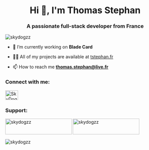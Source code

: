 <h1 align="center">Hi 👋, I'm Thomas Stephan</h1>
<h3 align="center">A passionate full-stack developer from France</h3>

<p align="left"> <img src="https://komarev.com/ghpvc/?username=skydogzz&label=Profile%20views&color=0e75b6&style=flat" alt="skydogzz" /> </p>

- 🔭 I’m currently working on **Blade Card**

- 👨‍💻 All of my projects are available at [tstephan.fr](tstephan.fr)

- 📫 How to reach me **thomas.stephan@live.fr**

<h3 align="left">Connect with me:</h3>
<p align="left">
<a href="https://discord.gg/SkyDogzz#6138" target="blank"><img align="center" src="https://raw.githubusercontent.com/rahuldkjain/github-profile-readme-generator/master/src/images/icons/Social/discord.svg" alt="SkyDogzz#6138" height="30" width="40" /></a>
</p>

<h3 align="left">Support:</h3>
<p><a href="https://www.buymeacoffee.com/skydogzz"> <img align="left" src="https://cdn.buymeacoffee.com/buttons/v2/default-yellow.png" height="50" width="210" alt="skydogzz" /></a><a href="https://ko-fi.com/skydogzz"> <img align="left" src="https://cdn.ko-fi.com/cdn/kofi3.png?v=3" height="50" width="210" alt="skydogzz" /></a></p><br><br>

<p>&nbsp;<img align="center" src="https://github-readme-stats.vercel.app/api?username=skydogzz&show_icons=true&locale=en" alt="skydogzz" /></p>
